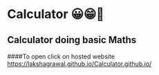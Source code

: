 # Calculator 😀😁🥰
  
## Calculator doing basic Maths
####To open click on hosted website
 https://lakshagrawal.github.io/Calculator.github.io/

